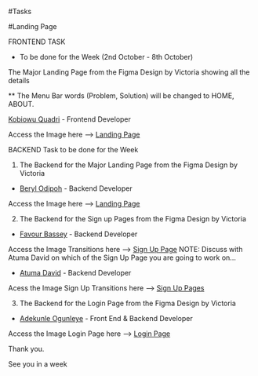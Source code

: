 #Tasks

#Landing Page

FRONTEND TASK 

- To be done for the Week (2nd October - 8th October)

The Major Landing Page from the Figma Design by Victoria showing all the details

** The Menu Bar words (Problem, Solution) will be changed to HOME, ABOUT.

[Kobiowu Quadri](https://github.com/kobiowuquadri) - Frontend Developer

Access the Image here --> [Landing Page](https://imgur.com/8FaUUQ8)

BACKEND Task to be done for the Week

1. The Backend for the Major Landing Page from the Figma Design by Victoria  

- [Beryl Odipoh](https://github.com/Bodipoh) - Backend Developer

Access the Image here --> [Landing Page](https://imgur.com/8FaUUQ8)

2. The Backend for the Sign up Pages from the Figma Design by Victoria

- [Favour Bassey](https://github.com/Favour919) - Backend Developer

Access the Image Transitions here --> [Sign Up Page](https://imgur.com/UMAZkBa)
NOTE: Discuss with Atuma David on which of the Sign Up Page you are going to work on...

- [Atuma David](https://github.com/AtumaDavid) - Backend Developer

Acess the Image Sign Up Transitions here --> [Sign Up Pages](https://imgur.com/UMAZkBa)

3. The Backend for the Login Page from the Figma Design by Victoria

- [Adekunle Ogunleye](https://github.com/oneoasco) - Front End & Backend Developer

Access the Image Login Page here --> [Login Page](https://imgur.com/jnRNKaN)

Thank you.

See you in a week
